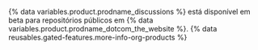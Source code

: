 {% data variables.product.prodname_discussions %} está disponível em beta para repositórios públicos em {% data variables.product.prodname_dotcom_the_website %}. {% data reusables.gated-features.more-info-org-products %}
